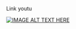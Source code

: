 Link youtu

[![IMAGE ALT TEXT HERE](https://img.youtube.com/vi/9w_AaIwlsE4/0.jpg)](https://www.youtube.com/watch?v=9w_AaIwlsE4)
